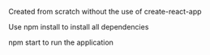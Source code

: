 Created from scratch without the use of create-react-app

Use npm install to install all dependencies

npm start to run the application
